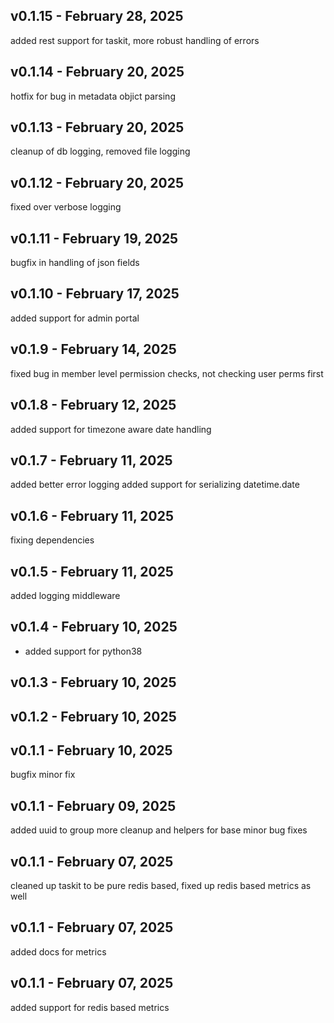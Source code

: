 

## v0.1.15 - February 28, 2025

  added rest support for taskit, more robust handling of errors


## v0.1.14 - February 20, 2025

 hotfix for bug in metadata objict parsing


## v0.1.13 - February 20, 2025

  cleanup of db logging, removed file logging


## v0.1.12 - February 20, 2025

  fixed over verbose logging


## v0.1.11 - February 19, 2025

  bugfix in handling of json fields


## v0.1.10 - February 17, 2025

 added support for admin portal


## v0.1.9 - February 14, 2025

  fixed bug in member level permission checks, not checking user perms first


## v0.1.8 - February 12, 2025

  added support for timezone aware date handling


## v0.1.7 - February 11, 2025

 added better error logging
 added support for serializing datetime.date


## v0.1.6 - February 11, 2025

  fixing dependencies


## v0.1.5 - February 11, 2025

 added logging middleware


## v0.1.4 - February 10, 2025

  * added support for python38


## v0.1.3 - February 10, 2025



## v0.1.2 - February 10, 2025



## v0.1.1 - February 10, 2025

 bugfix minor fix


## v0.1.1 - February 09, 2025

 added uuid to group
 more cleanup and helpers for base
 minor bug fixes


## v0.1.1 - February 07, 2025

  cleaned up taskit to be pure redis based, fixed up redis based metrics as well


## v0.1.1 - February 07, 2025

 added docs for metrics


## v0.1.1 - February 07, 2025

  added support for redis based metrics

